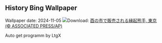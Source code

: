 ## History Bing Wallpaper
Wallpaper date: 2024-11-05
![](https://www.bing.com/th?id=OHR.Torinoichi2024_JA-JP3936994887_UHD.jpg&w=1000)Download: [酉の市で販売される縁起熊手, 東京 (© ASSOCIATED PRESS/AP)](https://www.bing.com/th?id=OHR.Torinoichi2024_JA-JP3936994887_UHD.jpg)

Auto get programm by LtgX
